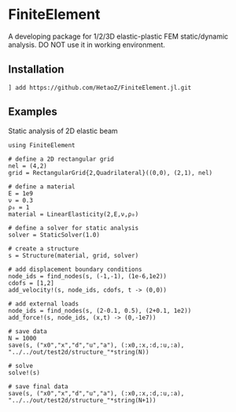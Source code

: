 # FiniteElement

A developing package for 1/2/3D elastic-plastic FEM static/dynamic analysis. DO NOT use it in working environment.

## Installation
```
] add https://github.com/HetaoZ/FiniteElement.jl.git
```

## Examples

Static analysis of 2D elastic beam 
```
using FiniteElement

# define a 2D rectangular grid
nel = (4,2)
grid = RectangularGrid{2,Quadrilateral}((0,0), (2,1), nel)

# define a material
E = 1e9
ν = 0.3
ρ₀ = 1
material = LinearElasticity(2,E,ν,ρ₀)

# define a solver for static analysis
solver = StaticSolver(1.0)

# create a structure
s = Structure(material, grid, solver)

# add displacement boundary conditions
node_ids = find_nodes(s, (-1,-1), (1e-6,1e2))
cdofs = [1,2]
add_velocity!(s, node_ids, cdofs, t -> (0,0))

# add external loads
node_ids = find_nodes(s, (2-0.1, 0.5), (2+0.1, 1e2))
add_force!(s, node_ids, (x,t) -> (0,-1e7))

# save data
N = 1000
save(s, ("x0","x","d","u","a"), (:x0,:x,:d,:u,:a), "../../out/test2d/structure_"*string(N))

# solve
solve!(s)

# save final data
save(s, ("x0","x","d","u","a"), (:x0,:x,:d,:u,:a), "../../out/test2d/structure_"*string(N+1))
```
